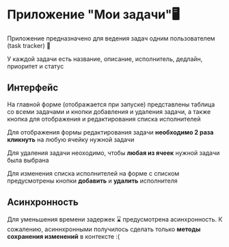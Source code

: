 # **Приложение "Мои задачи"**:desktop_computer:

Приложение предназначено для ведения задач одним пользователем (task tracker) :memo:

У каждой задачи есть название, описание, исполнитель, дедлайн, приоритет и статус


## **Интерфейс**

На главной форме (отображается при запуске) представлены таблица со всеми задачами и кнопки добавления и удаления задачи, а также кнопка для отображения и редактирования списка исполнителей

Для отображения формы редактирования задачи **необходимо 2 раза кликнуть** на любую ячейку нужной задачи

Для удаления задачи неоходимо, чтобы **любая из ячеек** нужной задачи была выбрана

Для изменения списка исполнителей на форме с списком предусмотрены кнопки **добавить** и **удалить** исполнителя


## **Асинхронность**

Для уменьшения времени задержек :hourglass: предусмотрена асинхронность. К сожалению, асиннхронными получилось сделать только **методы сохранения изменений** в контексте :(
